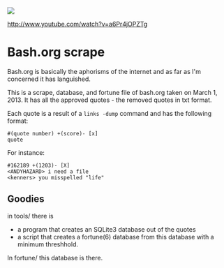 <img src=http://i.imgur.com/XcU3mOH.gif>

http://www.youtube.com/watch?v=a6Pr4jOPZTg

# Bash.org scrape

Bash.org is basically the aphorisms of the internet and as far as I'm concerned it has languished.

This is a scrape, database, and fortune file of bash.org taken on March 1, 2013.  It has all the approved quotes - the removed quotes in txt format.

Each quote is a result of a `links -dump` command and has the following format:

    #(quote number) +(score)- [x]
    quote

For instance:

    #162189 +(1203)- [X]
    <ANDYHAZARD> i need a file
    <kenners> you misspelled "life"

## Goodies

in tools/ there is

 * a program that creates an SQLite3 database out of the quotes
 * a script that creates a fortune(6) database from this database with a minimum threshhold.

In fortune/ this database is there.

